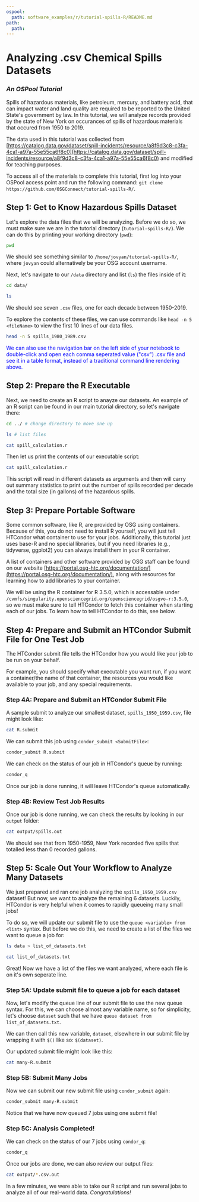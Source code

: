 ```yaml
---
ospool:
  path: software_examples/r/tutorial-spills-R/README.md
path:
  path: 
---
```

# Analyzing .csv Chemical Spills Datasets 
### <i>An OSPool Tutorial</i>

Spills of hazardous materials, like petroleum, mercury, and battery acid, that can impact water and land quality are required to be reported to the United State's government by law. In this tutorial, we will analyze records provided by the state of New York on occurances of spills of hazardous materials that occured from 1950 to 2019.

The data used in this tutorial was collected from [https://catalog.data.gov/dataset/spill-incidents/resource/a8f9d3c8-c3fa-4ca1-a97a-55e55ca6f8c0](https://catalog.data.gov/dataset/spill-incidents/resource/a8f9d3c8-c3fa-4ca1-a97a-55e55ca6f8c0) and modified for teaching purposes. 

To access all of the materials to complete this tutorial, first log into your OSPool access point and run the following command: `git clone https://github.com/OSGConnect/tutorial-spills-R/`.

## Step 1: Get to Know Hazardous Spills Dataset

Let's explore the data files that we will be analyzing. Before we do so, we must make sure we are in the tutorial directory (`tutorial-spills-R/`). We can do this by printing your working directory (`pwd`): 


```bash
pwd
```

We should see something similar to `/home/jovyan/tutorial-spills-R/`, where `jovyan` could alternatively be your OSG account username. 

Next, let's navigate to our `/data` directory and list (`ls`) the files inside of it: 


```bash
cd data/
```


```bash
ls
```

We should see seven `.csv` files, one for each decade between 1950-2019.

To explore the contents of these files, we can use commands like `head -n 5 <fileName>` to view the first 10 lines of our data files. 


```bash
head -n 5 spills_1980_1989.csv  
```

<span style="color:blue">We can also use the navigation bar on the left side of your notebook to double-click and open each comma seperated value ("csv") .csv file and see it in a table format, instead of a traditional command line rendering above.</span>

## Step 2: Prepare the R Executable

Next, we need to create an R script to anayze our datasets. An example of an R script can be found in our main tutorial directory, so let's navigate there: 


```bash
cd ../ # change directory to move one up
```


```bash
ls # list files
```


```bash
cat spill_calculation.r
```

Then let us print the contents of our executable script: 


```bash
cat spill_calculation.r
```

This script will read in different datasets as arguments and then will carry out summary statistics to print out the number of spills recorded per decade and the total size (in gallons) of the hazardous spills.

## Step 3: Prepare Portable Software

Some common software, like R, are provided by OSG using containers. Because of this, you do not need to install R yourself, you will just tell HTCondor what container to use for your jobs. Additionally, this tutorial just uses base-R and no special libraries, but if you need libraries (e.g., tidyverse, ggplot2) you can always install them in your R container. 

A list of containers and other software provided by OSG staff can be found on our website [https://portal.osg-htc.org/documentation/](https://portal.osg-htc.org/documentation/), along with resources for learning how to add libraries to your container. 

We will be using the R container for R 3.5.0, which is accessable under `/cvmfs/singularity.opensciencegrid.org/opensciencegrid/osgvo-r:3.5.0`, so we must make sure to tell HTCondor to fetch this container when starting each of our jobs. To learn how to tell HTCondor to do this, see below. 

## Step 4: Prepare and Submit an HTCondor Submit File for One Test Job

The HTCondor submit file tells the HTCondor how you would like your job to be run on your behalf.

For example, you should specify what executable you want run, if you want a container/the name of that container, the resources you would like available to your job, and any special requirements. 

### Step 4A: Prepare and Submit an HTCondor Submit File

A sample submit to analyze our smallest dataset, `spills_1950_1959.csv`, file might look like: 


```bash
cat R.submit
```

We can submit this job using `condor_submit <SubmitFile>`:


```bash
condor_submit R.submit
```

We can check on the status of our job in HTCondor's queue by running: 


```bash
condor_q
```

Once our job is done running, it will leave HTCondor's queue automatically. 

### Step 4B: Review Test Job Results

Once our job is done running, we can check the results by looking in our `output` folder: 


```bash
cat output/spills.out
```

We should see that from 1950-1959, New York recorded five spills that totalled less than 0 recorded gallons. 

## Step 5: Scale Out Your Workflow to Analyze Many Datasets

We just prepared and ran one job analyzing the `spills_1950_1959.csv` dataset! But now, we want to analyze the remaining 6 datasets. Luckily, HTCondor is very helpful when it comes to rapidly queueing many small jobs!

To do so, we will update our submit file to use the `queue <variable> from <list>` syntax. But before we do this, we need to create a list of the files we want to queue a job for:  


```bash
ls data > list_of_datasets.txt
```


```bash
cat list_of_datasets.txt
```

Great! Now we have a list of the files we want analyzed, where each file is on it's own seperate line. 

### Step 5A: Update submit file to queue a job for each dataset

Now, let's modify the queue line of our submit file to use the new queue syntax. For this, we can choose almost any variable name, so for simplicity, let's choose `dataset` such that we have `queue dataset from list_of_datasets.txt`. 

We can then call this new variable, `dataset`, elsewhere in our submit file by wrapping it with `$()` like so: `$(dataset)`. 

Our updated submit file might look like this: 


```bash
cat many-R.submit
```

### Step 5B: Submit Many Jobs

Now we can submit our new submit file using `condor_submit` again:


```bash
condor_submit many-R.submit
```

Notice that we have now queued 7 jobs using one submit file!

### Step 5C: Analysis Completed!

We can check on the status of our 7 jobs using `condor_q`:


```bash
condor_q
```

Once our jobs are done, we can also review our output files:


```bash
cat output/*.csv.out
```

In a few minutes, we were able to take our R script and run several jobs to analyze all of our real-world data. <i>Congratulations!</i>
